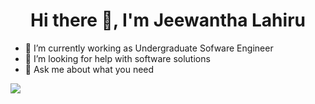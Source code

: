 <h1 style="text-align:center;" > Hi there 👋, I'm Jeewantha Lahiru</h1>

- 🔭 I’m currently working as Undergraduate Sofware Engineer
- 🤔 I’m looking for help with software solutions
- 💬 Ask me about what you need

<img src="https://github-readme-stats.vercel.app/api?username=JeewanthaLahiru&&show_icons=true&title_color=00cf29&icon_color=000000&text_color=000000&bg_color=ffffff"/>
